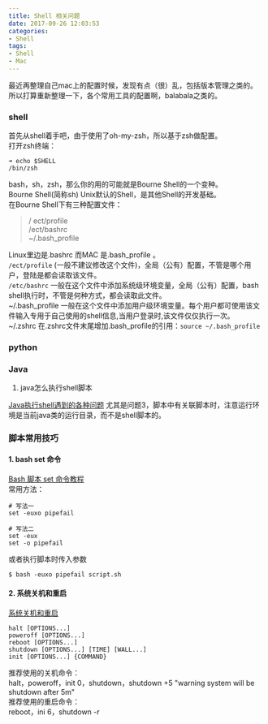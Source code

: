 ```yaml
---
title: Shell 相关问题
date: 2017-09-26 12:03:53
categories:
- Shell
tags:
- Shell
- Mac
---
```


最近再整理自己mac上的配置时候，发现有点（很）乱，包括版本管理之类的。所以打算重新整理一下，各个常用工具的配置啊，balabala之类的。
### shell
首先从shell着手吧，由于使用了oh-my-zsh，所以基于zsh做配置。  
打开zsh终端：
  
```	shell
➜ echo $SHELL
/bin/zsh
```
bash，sh，zsh，那么你的用的可能就是Bourne Shell的一个变种。  
Bourne Shell(简称sh)  Unix默认的Shell，是其他Shell的开发基础。  
在Bourne Shell下有三种配置文件：
> / ect/profile  
> /ect/bashrc  
> ~/.bash_profile  
 
Linux里边是.bashrc 而MAC 是.bash_profile 。  
`/ect/profile` (一般不建议修改这个文件)，全局（公有）配置，不管是哪个用户，登陆是都会读取该文件。  
`/etc/bashrc` 一般在这个文件中添加系统级环境变量，全局（公有）配置，bash shell执行时，不管是何种方式，都会读取此文件。  
~/.bash_profile 一般在这个文件中添加用户级环境变量。每个用户都可使用该文件输入专用于自己使用的shell信息,当用户登录时,该文件仅仅执行一次。    
~/.zshrc 在.zshrc文件末尾增加.bash_profile的引用：`source ~/.bash_profile`

### python

### Java
1. java怎么执行shell脚本

[Java执行shell遇到的各种问题](http://blog.csdn.net/caohaicheng/article/details/22928297) 尤其是问题3，脚本中有关联脚本时，注意运行环境是当前java类的运行目录，而不是shell脚本的。



### 脚本常用技巧
#### 1. bash set 命令
[Bash 脚本 set 命令教程](http://www.ruanyifeng.com/blog/2017/11/bash-set.html)  
常用方法：  

```shell
# 写法一
set -euxo pipefail

# 写法二
set -eux
set -o pipefail
```
或者执行脚本时传入参数

```shell
$ bash -euxo pipefail script.sh
```

#### 2. 系统关机和重启
[系统关机和重启](http://rackie386.blog.51cto.com/11279229/1930686)

```shell
halt [OPTIONS...]
poweroff [OPTIONS...]
reboot [OPTIONS...]
shutdown [OPTIONS...] [TIME] [WALL...]
init [OPTIONS...] {COMMAND}
```
> 
推荐使用的关机命令：  
halt，poweroff，init 0，shutdown，shutdown +5 "warning system will be shutdown after 5m"  
推荐使用的重启命令：  
reboot，ini 6，shutdown -r  

